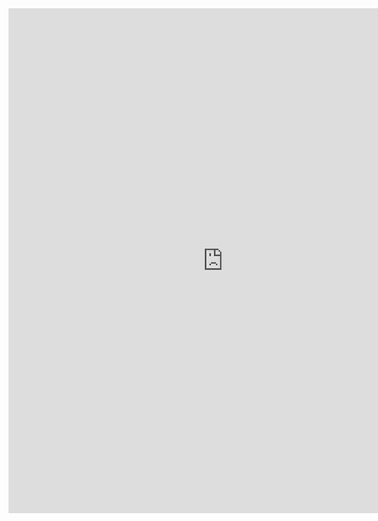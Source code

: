 <iframe src="https://lav-kumar-yadav.onrender.com/" height="1000em" width="850em" frameborder="0"></iframe>